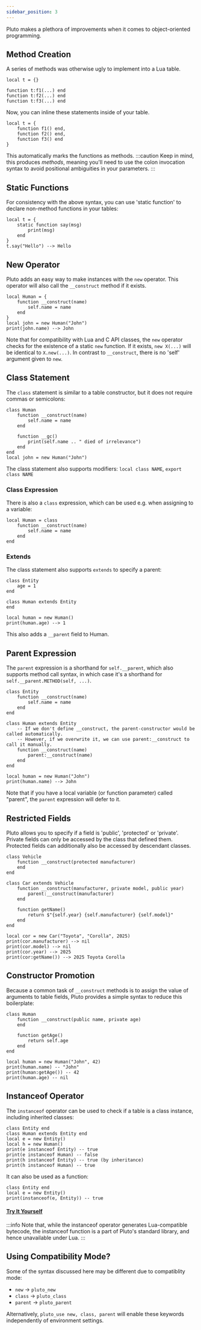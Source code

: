 ```yaml
---
sidebar_position: 3
---
```

Pluto makes a plethora of improvements when it comes to object-oriented programming.

## Method Creation

A series of methods was otherwise ugly to implement into a Lua table.
```pluto title="Old Code"
local t = {}

function t:f1(...) end
function t:f2(...) end
function t:f3(...) end
```
Now, you can inline these statements inside of your table.
```pluto title="New Code"
local t = {
    function f1() end,
    function f2() end,
    function f3() end
}
```
This automatically marks the functions as methods.
:::caution
Keep in mind, this produces *methods*, meaning you'll need to use the colon invocation syntax to avoid positional ambiguities in your parameters.
:::

## Static Functions

For consistency with the above syntax, you can use 'static function' to declare non-method functions in your tables:

```pluto
local t = {
    static function say(msg)
        print(msg)
    end
}
t.say("Hello") --> Hello
```

## New Operator

Pluto adds an easy way to make instances with the `new` operator. This operator will also call the `__construct` method if it exists.

```pluto
local Human = {
    function __construct(name)
        self.name = name
    end
}
local john = new Human("John")
print(john.name) --> John
```

Note that for compatibility with Lua and C API classes, the `new` operator checks for the existence of a static `new` function. If it exists, `new X(...)` will be identical to `X.new(...)`. In contrast to `__construct`, there is no 'self' argument given to `new`.

## Class Statement

The `class` statement is similar to a table constructor, but it does not require commas or semicolons:

```pluto
class Human
    function __construct(name)
        self.name = name
    end

    function __gc()
        print(self.name .. " died of irrelevance")
    end
end
local john = new Human("John")
```

The class statement also supports modifiers: `local class NAME`, `export class NAME`

### Class Expression

There is also a `class` expression, which can be used e.g. when assigning to a variable:

```pluto
local Human = class
    function __construct(name)
        self.name = name
    end
end
```

### Extends

The class statement also supports `extends` to specify a parent:

```pluto
class Entity
    age = 1
end

class Human extends Entity
end

local human = new Human()
print(human.age) --> 1
```
This also adds a `__parent` field to Human.

## Parent Expression

The `parent` expression is a shorthand for `self.__parent`, which also supports method call syntax, in which case it's a shorthand for `self.__parent.METHOD(self, ...)`.

```pluto
class Entity
    function __construct(name)
        self.name = name
    end
end

class Human extends Entity
    -- If we don't define __construct, the parent-constructor would be called automatically.
    -- However, if we overwrite it, we can use parent:__construct to call it manually.
    function __construct(name)
        parent:__construct(name)
    end
end

local human = new Human("John")
print(human.name) --> John
```

Note that if you have a local variable (or function parameter) called "parent", the `parent` expression will defer to it.

## Restricted Fields

Pluto allows you to specify if a field is 'public', 'protected' or 'private'. Private fields can only be accessed by the class that defined them. Protected fields can additionally also be accessed by descendant classes.

```pluto
class Vehicle
    function __construct(protected manufacturer)
    end
end

class Car extends Vehicle
    function __construct(manufacturer, private model, public year)
        parent:__construct(manufacturer)
    end

    function getName()
        return $"{self.year} {self.manufacturer} {self.model}"
    end
end

local cor = new Car("Toyota", "Corolla", 2025)
print(cor.manufacturer) --> nil
print(cor.model) --> nil
print(cor.year) --> 2025
print(cor:getName()) --> 2025 Toyota Corolla
```

## Constructor Promotion

Because a common task of `__construct` methods is to assign the value of arguments to table fields, Pluto provides a simple syntax to reduce this boilerplate:

```pluto
class Human
    function __construct(public name, private age)
    end

    function getAge()
        return self.age
    end
end

local human = new Human("John", 42)
print(human.name) -- "John"
print(human:getAge()) -- 42
print(human.age) -- nil
```

## Instanceof Operator

The `instanceof` operator can be used to check if a table is a class instance, including inherited classes:

```pluto
class Entity end
class Human extends Entity end
local e = new Entity()
local h = new Human()
print(e instanceof Entity) -- true
print(e instanceof Human) -- false
print(h instanceof Entity) -- true (by inheritance)
print(h instanceof Human) -- true
```
It can also be used as a function:
```pluto
class Entity end
local e = new Entity()
print(instanceof(e, Entity)) -- true
```

#### [Try It Yourself](https://pluto-lang.org/web/#code=class%20Entity%20end%0D%0Aclass%20Human%20extends%20Entity%20end%0D%0A%0D%0Alocal%20e%20%3D%20new%20Entity()%0D%0Alocal%20h%20%3D%20new%20Human()%0D%0A%0D%0Aprint(e%20instanceof%20Entity)%20--%20true%0D%0Aprint(e%20instanceof%20Human)%20--%20false%0D%0Aprint(h%20instanceof%20Entity)%20--%20true%20(by%20inheritance)%0D%0Aprint(h%20instanceof%20Human)%20--%20true%0D%0A%0D%0Aprint(instanceof(e%2C%20Entity))%20--%20true%0D%0A)

:::info
Note that, while the instanceof operator generates Lua-compatible bytecode, the instanceof function is a part of Pluto's standard library, and hence unavailable under Lua.
:::

## Using Compatibility Mode?

Some of the syntax discussed here may be different due to compatiblity mode:
- `new` -> `pluto_new`
- `class` -> `pluto_class`
- `parent` -> `pluto_parent`

Alternatively, `pluto_use new, class, parent` will enable these keywords independently of environment settings.
